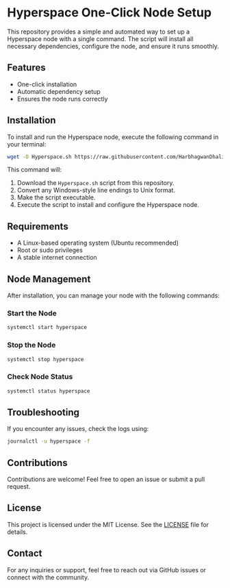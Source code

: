 # Hyperspace One-Click Node Setup

This repository provides a simple and automated way to set up a Hyperspace node with a single command. The script will install all necessary dependencies, configure the node, and ensure it runs smoothly.

## Features
- One-click installation
- Automatic dependency setup
- Ensures the node runs correctly

## Installation
To install and run the Hyperspace node, execute the following command in your terminal:

```bash
wget -O Hyperspace.sh https://raw.githubusercontent.com/HarbhagwanDhaliwal/Hyperspace_one_click_node/main/Hyperspace.sh && sed -i 's/\r$//' Hyperspace.sh && chmod +x Hyperspace.sh && ./Hyperspace.sh
```

This command will:
1. Download the `Hyperspace.sh` script from this repository.
2. Convert any Windows-style line endings to Unix format.
3. Make the script executable.
4. Execute the script to install and configure the Hyperspace node.

## Requirements
- A Linux-based operating system (Ubuntu recommended)
- Root or sudo privileges
- A stable internet connection

## Node Management
After installation, you can manage your node with the following commands:

### Start the Node
```bash
systemctl start hyperspace
```

### Stop the Node
```bash
systemctl stop hyperspace
```

### Check Node Status
```bash
systemctl status hyperspace
```

## Troubleshooting
If you encounter any issues, check the logs using:
```bash
journalctl -u hyperspace -f
```

## Contributions
Contributions are welcome! Feel free to open an issue or submit a pull request.

## License
This project is licensed under the MIT License. See the [LICENSE](LICENSE) file for details.

## Contact
For any inquiries or support, feel free to reach out via GitHub issues or connect with the community.

